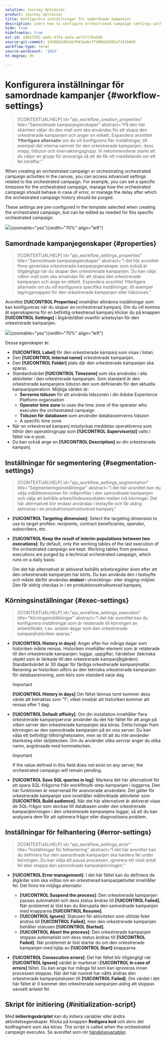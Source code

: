 ```yaml
---
solution: Journey Optimizer
product: journey optimizer
title: Konfigurera inställningar för samordnade kampanjer
description: Learn how to configure orchestrated campaign settings with Adobe Journey Optimizer
hide: true
hidefromtoc: true
exl-id: a9bb3782-a4d1-43fe-ae2a-aef3f17ba588
source-git-commit: 3d380d2d02eb7043aebcffd00bb2092e7341b0d5
workflow-type: tm+mt
source-wordcount: '1023'
ht-degree: 0%

---
```


# Konfigurera inställningar för samordnade kampanjer {#workflow-settings}

>[!CONTEXTUALHELP]
>id="ajo_workflow_creation_properties"
>title="Samordnade kampanjegenskaper"
>abstract="På den här skärmen väljer du den mall som ska användas för att skapa den orkestrerade kampanjen och anger en etikett. Expandera avsnittet **Ytterligare alternativ** om du vill konfigurera fler inställningar, till exempel det interna namnet för den orkestrerade kampanjen, dess mapp, tidszon och övervakningsgrupp. Vi rekommenderar starkt att du väljer en grupp för ansvariga så att de får ett meddelande om ett fel inträffar."

When creating an orchestrated campaign or orchestrating orchestrated campaign activities in the canvas, you can access advanced settings related to the orchestrated campaign. For example, you can set a specific timezone for the orchestrated campaign, manage how the orchestrated campaign should behave in case of error, or manage the delay after which the orchestrated campaign history should be purged.

These settings are pre-configured in the template selected when creating the orchestrated campaign, but can be edited as needed for this specific orchestrated campaign.

![](assets/workflow-settings-button.png){zoomable="yes"}{width="70%" align="left"}

## Samordnade kampanjegenskaper {#properties}

>[!CONTEXTUALHELP]
>id="ajo_workflow_settings_properties"
>title="Samordnade kampanjegenskaper"
>abstract="I det här avsnittet finns generiska orkestrerade kampanjegenskaper som också är tillgängliga när du skapar den orkestrerade kampanjen. Du kan välja vilken mall som ska användas för att skapa den orkestrerade kampanjen och ange en etikett. Expandera avsnittet Ytterligare alternativ om du vill konfigurera specifika inställningar, till exempel lagringsmappen för den orkestrerade kampanjen eller tidszonen."

Avsnittet **[!UICONTROL Properties]** innehåller allmänna inställningar som kan konfigureras när du skapar en orchestrerad kampanj. Om du vill komma åt egenskaperna för en befintlig orkestrerad kampanj klickar du på knappen **[!UICONTROL Settings]** i åtgärdsfältet ovanför arbetsytan för den orkestrerade kampanjen.


![](assets/workflow-settings.png){zoomable="yes"}{width="70%" align="left"}


Dessa egenskaper är:

* **[!UICONTROL Label]** för den orkestrerade kampanj som visas i listan.
* Den **[!UICONTROL Internal name]** orkestrerade kampanjen.
* Den **[!UICONTROL Folder]** plats där den orkestrerade kampanjen ska sparas.
* Standardvärdet **[!UICONTROL Timezone]** som ska användas i alla aktiviteter i den orkestrerade kampanjen. Som standard är den orkestrerade kampanjens tidszon den som definierats för den aktuella kampanjoperatorn.
Möjliga värden är:
   * **Serverns tidszon** för att använda tidszonen i din Adobe Experience Platform-organisation
   * **Operator time zone** to uses the time zone of the operator who executes the orchestrated campaign
   * **Tidszon för databasen** som använder databasserverns tidszon
   * A specific time zone
* När en orkestrerad kampanj misslyckas meddelas operatörerna som tillhör den operatörsgrupp som **[!UICONTROL Supervisor(s)]** valts i fältet via e-post.
* Du kan också ange en **[!UICONTROL Description]** av din orkestrerade kampanj.

## Inställningar för segmentering  {#segmentation-settings}

>[!CONTEXTUALHELP]
>id="ajo_workflow_settings_segmentation"
>title="Segmenteringsinställningar"
>abstract="I det här avsnittet kan du välja måldimensionen för målprofiler i den samordnade kampanjen och välja att behålla arbetsflödesresultaten mellan två körningar. Det här alternativet bör endast användas i testsyfte och får aldrig aktiveras i en produktionsstrukturerad kampanj."

* **[!UICONTROL Targeting dimension]**: Select the targeting dimension to use to target profiles: recipients, contract beneficiaries, operator, subscribers, etc.

* **[!UICONTROL Keep the result of interim populations between two executions]**: By default, only the working tables of the last execution of the orchestrated campaign are kept. Working tables from previous executions are purged by a technical orchestrated campaign, which runs on a daily basis.

  Om det här alternativet är aktiverat behålls arbetsregister även efter att den orkestrerade kampanjen har körts. Du kan använda den i testsyfte och måste därför användas **endast** i utvecklings- eller staging-miljöer. Den får aldrig checkas in i en produktionsstrukturerad kampanj.

## Körningsinställningar  {#exec-settings}

>[!CONTEXTUALHELP]
>id="ajo_workflow_settings_execution"
>title="Körningsinställningar"
>abstract="I det här avsnittet kan du konfigurera inställningar som är relaterade till körningen av arbetsflödet, t.ex. antalet dagar som den orkestrerade kampanjhistoriken sparas."

* **[!UICONTROL History in days]**: Anger efter hur många dagar som historiken måste rensas. Historiken innehåller element som är relaterade till den orkestrerade kampanjen: loggar, uppgifter, händelser (tekniska objekt som är länkade till den orkestrerade kampanjåtgärden). Standardvärdet är 30 dagar för färdiga orkestrerade kampanjmallar. Rensning av historiken utförs av den tekniska orkestrerade kampanjen för databasrensning, som körs som standard varje dag

  >[!IMPORTANT]
  >
  >**[!UICONTROL History in days]** Om fältet lämnas tomt kommer dess värde att betraktas som &quot;1&quot;, vilket innebär att historiken kommer att rensas efter 1 dag.

* **[!UICONTROL Default affinity]**: Om din installation innehåller flera orkestrerade kampanjservrar använder du det här fältet för att ange på vilken server den orkestrerade kampanjen ska köras. Detta tvingar fram körningen av den samordnade kampanjen på en viss server. Du kan välja ett befintligt tillhörighetsnamn, men se till att du inte använder blanksteg eller skiljetecken. Om du använder olika servrar anger du olika namn, avgränsade med kommatecken.

  >[!IMPORTANT]
  >
  >If the value defined in this field does not exist on any server, the orchestrated campaign will remain pending.


* **[!UICONTROL Save SQL queries in log]**: Markera det här alternativet för att spara SQL-frågorna från workflmulti-step-kampanjen i loggarna. Den här funktionen är reserverad för avancerade användare. Det gäller för orkestrerade kampanjer som innehåller målinriktade aktiviteter som **[!UICONTROL Build audience]**. När det här alternativet är aktiverat visas de SQL-frågor som skickas till databasen under den orkestrerade kampanjkörningen i den orkestrerade kampanjens loggar, så att du kan analysera dem för att optimera frågor eller diagnostisera problem.

## Inställningar för felhantering  {#error-settings}

>[!CONTEXTUALHELP]
>id="ajo_workflow_settings_error"
>title="Inställningar för felhantering"
>abstract="I det här avsnittet kan du definiera hur den samordnade kampanjen ska hantera fel under körningen. Du kan välja att pausa processen, ignorera ett visst antal fel eller stoppa den samordnade kampanjkörningen."

* **[!UICONTROL Error management]**: I det här fältet kan du definiera de åtgärder som ska vidtas om en orkestrerad kampanjaktivitet innehåller fel. Det finns tre möjliga alternativ:

   * **[!UICONTROL Suspend the process]**: Den orkestrerade kampanjen pausas automatiskt och dess status ändras till **[!UICONTROL Failed]**. När problemet är löst kan du återuppta den samordnade kampanjen med knapparna **[!UICONTROL Resume]**.
   * **[!UICONTROL Ignore]**: Statusen för aktiviteten som utlöste felet ändras till **[!UICONTROL Failed]**, men den orkestrerade kampanjen behåller statusen **[!UICONTROL Started]**. <!-- TO ADD ONCE SCHEUDLER IS AVAILABLE This configuration is relevant for recurring tasks: if the branch includes a scheduler, it will start normally next time the workflow is executed.-->
   * **[!UICONTROL Abort the process]**: Den orkestrerade kampanjen stoppas automatiskt och dess status ändras till **[!UICONTROL Failed]**. När problemet är löst startar du om den orkestrerade kampanjen med hjälp av **[!UICONTROL Start]** knapparna.

* **[!UICONTROL Consecutive errors]**: Det här fältet blir tillgängligt när **[!UICONTROL Ignore]** värdet är markerat i **[!UICONTROL In case of errors]** fältet. Du kan ange hur många fel som kan ignoreras innan processen stoppas. När det här numret har nåtts ändras den orkestrerade kampanjstatusen till **[!UICONTROL Failed]**. Om värdet i det här fältet är 0 kommer den orkestrerade kampanjen aldrig att stoppas oavsett antalet fel.

## Skript för initiering {#initialization-script}

Med **initieringsskriptet** kan du initiera variabler eller ändra aktivitetsegenskaper. Klicka på knappen **Redigera kod** och skriv det kodfragment som ska köras. The script is called when the orchestrated campaign executes. Se avsnittet som rör [händelsevariabler](event-variables.md).
